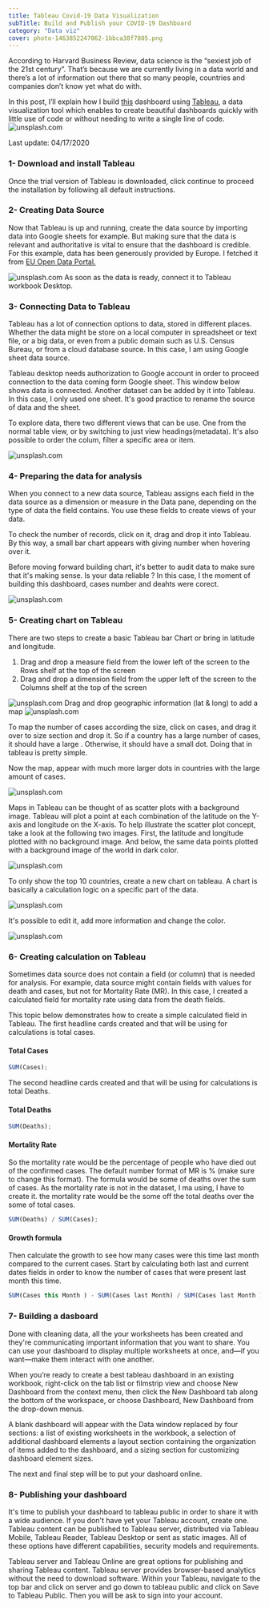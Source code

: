 ```yaml
---
title: Tableau Covid-19 Data Visualization 
subTitle: Build and Publish your COVID-19 Dashboard
category: "Data viz"
cover: photo-1463852247062-1bbca38f7805.png
---
```


According to Harvard Business Review, data science is the “sexiest job of the 21st century”. That’s because we are currently living in a data world and there’s a lot of information out there that so many people, countries and companies don’t know yet what do with.

In this post, I’ll explain how I build <a href="https://public.tableau.com/profile/crestoni#!/vizhome/COVID-19Dashboard_15872243969970/DashboardCOVID19" target="_blank">this</a> dashboard using <a href="https://public.tableau.com/s/" target="_blank">Tableau</a>, a data visualization tool which enables to create beautiful dashboards quickly with little use of code or without needing to write a single line of code.
![unsplash.com](./photo-146385228887062-1bbca38f7805-cover.PNG)

Last update: 04/17/2020

### 1- Download and install Tableau

Once the trial version of Tableau is downloaded, click continue to proceed the installation by following all default instructions.

### 2- Creating Data Source

Now that Tableau is up and running, create the data source by importing data into Google sheets for example. But making sure that the data is relevant and authoritative is vital to ensure that the dashboard is credible. For this example, data has been generously provided by Europe. I fetched it from <a href="https://data.europa.eu/euodp/en/data/dataset/covid-19-coronavirus-data" target="_blank">EU Open Data Portal.</a>

![unsplash.com](./photo-1463852247062-1bbca38f780.PNG)
As soon as the data is ready, connect it to Tableau workbook Desktop.

### 3- Connecting Data to Tableau

Tableau has a lot of connection options to data, stored in different places. Whether the data might be store on a local computer in spreadsheet or text file, or a big data, or even from a public domain such as U.S. Census Bureau, or from a cloud database source. In this case, I am using Google sheet data source.

Tableau desktop needs authorization to Google account in order to proceed connection to the data coming form Google sheet. This window below shows data is connected. Another dataset can be added by it into Tableau. In this case, I only used one sheet. It's good practice to rename the source of data and the sheet.

To explore data, there two different views that can be use. One from the normal table view, or by switching to just view headings(metadata). It's also possible to order the colum, filter a specific area or item.

![unsplash.com](./photo-146385228887062-1bbca38f7805-.PNG)

### 4- Preparing the data for analysis

When you connect to a new data source, Tableau assigns each field in the data source as a dimension or measure in the Data pane, depending on the type of data the field contains. You use these fields to create views of your data.

To check the number of records, click on it, drag and drop it into Tableau. By this way, a small bar chart appears with giving number when hovering over it.

Before moving forward building chart, it's better to audit data to make sure that it's making sense. Is your data reliable ? In this case, I the moment of building this dashboard, cases number and deahts were corect.

![unsplash.com](./photo-1463852247062-1bbca38f7.PNG)

### 5- Creating chart on Tableau

There are two steps to create a basic Tableau bar Chart or bring in latitude and longitude.

1.  Drag and drop a measure field from the lower left of the screen to the Rows shelf at the top of the screen
2.  Drag and drop a dimension field from the upper left of the screen to the Columns shelf at the top of the screen

![unsplash.com](./photo-1463852247062-1bbca3.PNG)
Drag and drop geographic information (lat & long) to add a map
![unsplash.com](./photo-1463852247062-1bbca38f.PNG)

To map the number of cases according the size, click on cases, and drag it over to size section and drop it. So if a country has a large number of cases, it should have a large . Otherwise, it should have a small dot. Doing that in tableau is pretty simple.

Now the map, appear with much more larger dots in countries with the large amount of cases.

![unsplash.com](./photo-1463852247062-1bbdkfjslka.PNG)

Maps in Tableau can be thought of as scatter plots with a background image. Tableau will plot a point at each combination of the latitude on the Y-axis and longitude on the X-axis. To help illustrate the scatter plot concept, take a look at the following two images. First, the latitude and longitude plotted with no background image. And below, the same data points plotted with a background image of the world in dark color.

![unsplash.com](./photo-146385228887062-1bbca38f7dfzf.PNG)

To only show the top 10 countries, create a new chart on tableau. A chart is basically a calculation logic on a specific part of the data.

![unsplash.com](./photo-146385228887062-1bbca38dfsddf.PNG)

It's possible to edit it, add more information and change the color.

![unsplash.com](./photo-146385228887062-1bbca3ghran.PNG)

### 6- Creating calculation on Tableau

Sometimes data source does not contain a field (or column) that is needed for analysis. For example, data source might contain fields with values for death and cases, but not for Mortality Rate (MR). In this case, I created a calculated field for mortality rate using data from the death fields.

This topic below demonstrates how to create a simple calculated field in Tableau. The first headline cards created and that will be using for calculations is total cases.

#### Total Cases

```javascript
SUM(Cases);
```

The second headline cards created and that will be using for calculations is total Deaths.

#### Total Deaths

```javascript
SUM(Deaths);
```

#### Mortality Rate

So the mortality rate would be the percentage of people who have died out of the confirmed cases. The default number format of MR is % (make sure to change this format). The formula would be some of deaths over the sum of cases. As the mortality rate is not in the dataset, I ma using, I have to create it. the mortality rate would be the some off the total deaths over the some of total cases.

```javascript
SUM(Deaths) / SUM(Cases);
```

#### Growth formula

Then calculate the growth to see how many cases were this time last month compared to the current cases. Start by calculating both last and current dates fields in order to know the number of cases that were present last month this time.

```javascript
SUM(Cases this Month ) - SUM(Cases last Month) / SUM(Cases last Month )
```

### 7- Building a dasboard

Done with cleaning data, all the your worksheets has been created and they're communicating important information that you want to share. You can use your dashboard to display multiple worksheets at once, and—if you want—make them interact with one another.

When you’re ready to create a best tableau dashboard in an existing workbook, right-click on the tab list or filmstrip view and choose New Dashboard from the context menu, then click the New Dashboard tab along the bottom of the workspace, or choose Dashboard, New Dashboard from the drop-down menus.

A blank dashboard will appear with the Data window replaced by four sections: a list of existing worksheets in the workbook, a selection of additional dashboard elements a layout section containing the organization of items added to the dashboard, and a sizing section for customizing dashboard element sizes.

The next and final step will be to put your dashoard online.

### 8- Publishing your dashboard

It's time to publish your dashboard to tableau public in order to share it with a wide audience. If you don't have yet your Tableau account, create one. Tableau content can be published to Tableau server, distributed via Tableau Mobile, Tableau Reader, Tableau Desktop or sent as static images. All of these options have different capabilities, security models and requirements.

Tableau server and Tableau Online are great options for publishing and sharing Tableau content. Tableau server provides browser-based analytics without the need to download software. Within your Tableau, navigate to the top bar and click on server and go down to tableau public and click on Save to Tableau Public. Then you will be ask to sign into your account.
